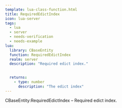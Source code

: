 ```yaml
---
template: lua-class-function.html
title: RequiredEdictIndex
icon: lua-server
tags:
  - lua
  - server
  - needs-verification
  - needs-example
lua:
  library: CBaseEntity
  function: RequiredEdictIndex
  realm: server
  description: "Required edict index."
  
  
  returns:
    - type: number
      description: "The edict index"
---
```


<div class="lua__search__keywords">
CBaseEntity:RequiredEdictIndex &#x2013; Required edict index.
</div>
